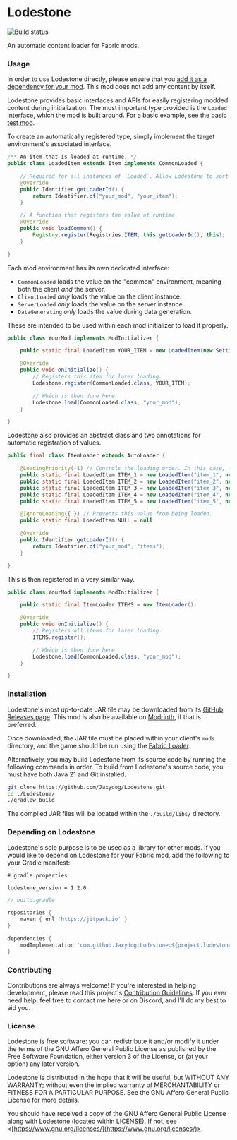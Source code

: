 # Lodestone

![Build status](https://github.com/Jaxydog/Lodestone/actions/workflows/build.yml/badge.svg)

An automatic content loader for Fabric mods.

### Usage

In order to use Lodestone directly, please ensure that
you [add it as a dependency for your mod](#depending-on-lodestone). This mod does not add any content by itself.

Lodestone provides basic interfaces and APIs for easily registering modded content during initialization. The most
important type provided is the `Loaded` interface, which the mod is built around. For a basic example, see the
basic [test mod](https://github.com/Jaxydog/Lodestone/tree/main/src/test).

To create an automatically registered type, simply implement the target environment's associated interface.

```java
/** An item that is loaded at runtime. */
public class LoadedItem extends Item implements CommonLoaded {

    // Required for all instances of `Loaded`. Allow Lodestone to sort registered values by mod identifier.
    @Override
    public Identifier getLoaderId() {
        return Identifier.of("your_mod", "your_item");
    }

    // A function that registers the value at runtime.
    @Override
    public void loadCommon() {
        Registry.register(Registries.ITEM, this.getLoaderId(), this);
    }

}
```

Each mod environment has its own dedicated interface:

- `CommonLoaded` loads the value on the "common" environment, meaning both the client *and* the server.
- `ClientLoaded` *only* loads the value on the client instance.
- `ServerLoaded` *only* loads the value on the server instance.
- `DataGenerating` *only* loads the value during data generation.

These are intended to be used within each mod initializer to load it properly.

```java
public class YourMod implements ModInitializer {

    public static final LoadedItem YOUR_ITEM = new LoadedItem(new Settings());

    @Override
    public void onInitialize() {
        // Registers this item for later loading.
        Lodestone.register(CommonLoaded.class, YOUR_ITEM);

        // Which is then done here.
        Lodestone.load(CommonLoaded.class, "your_mod");
    }

}
```

Lodestone also provides an abstract class and two annotations for automatic registration of values.

```java
public final class ItemLoader extends AutoLoader {

    @LoadingPriority(-1) // Controls the loading order. In this case, this loads last.
    public static final LoadedItem ITEM_1 = new LoadedItem("item_1", new Settings());
    public static final LoadedItem ITEM_2 = new LoadedItem("item_2", new Settings());
    public static final LoadedItem ITEM_3 = new LoadedItem("item_3", new Settings());
    public static final LoadedItem ITEM_4 = new LoadedItem("item_4", new Settings());
    public static final LoadedItem ITEM_5 = new LoadedItem("item_5", new Settings());

    @IgnoreLoading({ }) // Prevents this value from being loaded.
    public static final LoadedItem NULL = null;

    @Override
    public Identifier getLoaderId() {
        return Identifier.of("your_mod", "items");
    }

}
```

This is then registered in a very similar way.

```java
public class YourMod implements ModInitializer {

    public static final ItemLoader ITEMS = new ItemLoader();

    @Override
    public void onInitialize() {
        // Registers all items for later loading.
        ITEMS.register();

        // Which is then done here.
        Lodestone.load(CommonLoaded.class, "your_mod");
    }

}
```

### Installation

Lodestone's most up-to-date JAR file may be downloaded from
its [GitHub Releases page](https://github.com/Jaxydog/Lodestone/releases). This mod is also be available
on [Modrinth](https://modrinth.com/mod/lodestone-lib), if that is preferred.

Once downloaded, the JAR file must be placed within your client's `mods` directory, and the game should be run using
the [Fabric Loader](https://fabricmc.net/).

Alternatively, you may build Lodestone from its source code by running the following commands in order. To build
from Lodestone's source code, you must have both Java 21 and Git installed.

```sh
git clone https://github.com/Jaxydog/Lodestone.git
cd ./Lodestone/
./gradlew build
```

The compiled JAR files will be located within the `./build/libs/` directory.

### Depending on Lodestone

Lodestone's sole purpose is to be used as a library for other mods. If you would like to depend on Lodestone for your
Fabric mod, add the following to your Gradle manifest:

```properties
# gradle.properties

lodestone_version = 1.2.0
```

```groovy
// build.gradle

repositories {
    maven { url 'https://jitpack.io' }
}

dependencies {
    modImplementation 'com.github.Jaxydog:Lodestone:${project.lodestone_version}'
}
```

### Contributing

Contributions are always welcome! If you're interested in helping development, please read this
project's [Contribution Guidelines](docs/CONTRIBUTING.md). If you ever need help, feel free to contact me here or on
Discord, and I'll do my best to aid you.

### License

Lodestone is free software: you can redistribute it and/or modify it under the terms of the GNU Affero General Public
License as published by the Free Software Foundation, either version 3 of the License, or (at your option) any later
version.

Lodestone is distributed in the hope that it will be useful, but WITHOUT ANY WARRANTY; without even the implied
warranty of MERCHANTABILITY or FITNESS FOR A PARTICULAR PURPOSE. See the GNU Affero General Public License for more
details.

You should have received a copy of the GNU Affero General Public License along with Lodestone (located
within [LICENSE](./LICENSE)). If not, see <[https://www.gnu.org/licenses/](https://www.gnu.org/licenses/)>.
